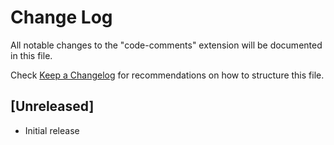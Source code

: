 # Change Log

All notable changes to the "code-comments" extension will be documented in this file.

Check [Keep a Changelog](http://keepachangelog.com/) for recommendations on how to structure this file.

## [Unreleased]

- Initial release